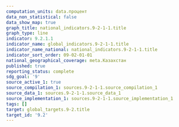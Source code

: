 ```yaml
---
computation_units: data.процент
data_non_statistical: false
data_show_map: true
graph_title: national_indicators.9-2-1-1.title
graph_type: line
indicator: 9.2.1.1
indicator_name: global_indicators.9-2-1-1.title
indicator_name_national: national_indicators.9-2-1-1.title
indicator_sort_order: 09-02-01-01
national_geographical_coverage: meta.Казахстан
published: true
reporting_status: complete
sdg_goal: '9'
source_active_1: true
source_compilation_1: sources.9-2-1-1.source_compilation_1
source_data_1: sources.9-2-1-1.source_data_1
source_implementation_1: sources.9-2-1-1.source_implementation_1
tags: []
target: global_targets.9-2.title
target_id: '9.2'
---
```

